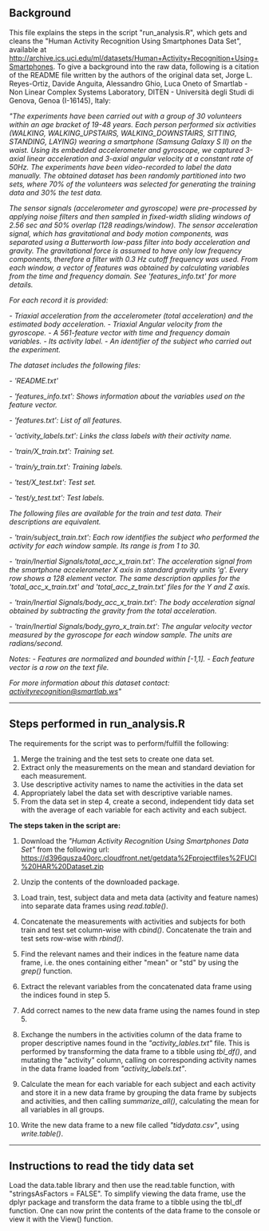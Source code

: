 ## Background

This file explains the steps in the script "run_analysis.R", which gets and cleans the "Human Activity Recognition Using Smartphones Data Set", available at http://archive.ics.uci.edu/ml/datasets/Human+Activity+Recognition+Using+Smartphones. To give a background into the raw data, following is a citation of the README file written by the authors of the original data set, Jorge L. Reyes-Ortiz, Davide Anguita, Alessandro Ghio, Luca Oneto of Smartlab - Non Linear Complex Systems Laboratory, DITEN - Università degli Studi di Genova, Genoa (I-16145), Italy:

*"The experiments have been carried out with a group of 30 volunteers within an age bracket of 19-48 years. Each person performed six activities (WALKING, WALKING_UPSTAIRS, WALKING_DOWNSTAIRS, SITTING, STANDING, LAYING) wearing a smartphone (Samsung Galaxy S II) on the waist. Using its embedded accelerometer and gyroscope, we captured 3-axial linear acceleration and 3-axial angular velocity at a constant rate of 50Hz. The experiments have been video-recorded to label the data manually. The obtained dataset has been randomly partitioned into two sets, where 70% of the volunteers was selected for generating the training data and 30% the test data.* 

*The sensor signals (accelerometer and gyroscope) were pre-processed by applying noise filters and then sampled in fixed-width sliding windows of 2.56 sec and 50% overlap (128 readings/window). The sensor acceleration signal, which has gravitational and body motion components, was separated using a Butterworth low-pass filter into body acceleration and gravity. The gravitational force is assumed to have only low frequency components, therefore a filter with 0.3 Hz cutoff frequency was used. From each window, a vector of features was obtained by calculating variables from the time and frequency domain. See 'features_info.txt' for more details.* 

*For each record it is provided:*

*- Triaxial acceleration from the accelerometer (total acceleration) and the estimated body acceleration.*
*- Triaxial Angular velocity from the gyroscope.* 
*- A 561-feature vector with time and frequency domain variables.* 
*- Its activity label.* 
*- An identifier of the subject who carried out the experiment.*

*The dataset includes the following files:*

*- 'README.txt'*

*- 'features_info.txt': Shows information about the variables used on the feature vector.*

*- 'features.txt': List of all features.*

*- 'activity_labels.txt': Links the class labels with their activity name.*

*- 'train/X_train.txt': Training set.*

*- 'train/y_train.txt': Training labels.*

*- 'test/X_test.txt': Test set.*

*- 'test/y_test.txt': Test labels.*

*The following files are available for the train and test data. Their descriptions are equivalent.* 

*- 'train/subject_train.txt': Each row identifies the subject who performed the activity for each window sample. Its range is from 1 to 30.* 

*- 'train/Inertial Signals/total_acc_x_train.txt': The acceleration signal from the smartphone accelerometer X axis in standard gravity units 'g'. Every row shows a 128 element vector. The same description applies for the 'total_acc_x_train.txt' and 'total_acc_z_train.txt' files for the Y and Z axis.* 

*- 'train/Inertial Signals/body_acc_x_train.txt': The body acceleration signal obtained by subtracting the gravity from the total acceleration.* 

*- 'train/Inertial Signals/body_gyro_x_train.txt': The angular velocity vector measured by the gyroscope for each window sample. The units are radians/second.* 

*Notes:* 
*- Features are normalized and bounded within [-1,1].*
*- Each feature vector is a row on the text file.*

*For more information about this dataset contact: activityrecognition@smartlab.ws"*

---

## Steps performed in run_analysis.R

The requirements for the script was to perform/fulfill the following:
1. Merge the training and the test sets to create one data set.
2. Extract only the measurements on the mean and standard deviation for each 
   measurement.
3. Use descriptive activity names to name the activities in the data set
4. Appropriately label the data set with descriptive variable names.
5. From the data set in step 4, create a second, independent tidy data set with the     average of each variable for each activity and each subject.

**The steps taken in the script are:**

1. Download the *"Human Activity Recognition Using Smartphones Data Set"* from the following url: https://d396qusza40orc.cloudfront.net/getdata%2Fprojectfiles%2FUCI%20HAR%20Dataset.zip

2. Unzip the contents of the downloaded package.

3. Load train, test, subject data and meta data (activity and feature names) into separate data frames using *read.table()*.

4. Concatenate the measurements with activities and subjects for both train and test set column-wise with *cbind()*. Concatenate the train and test sets row-wise with *rbind()*.

5. Find the relevant names and their indices in the feature name data frame, i.e. the ones containing either "mean" or "std" by using the *grep()* function. 

6. Extract the relevant variables from the concatenated data frame using the indices found in step 5.

7. Add correct names to the new data frame using the names found in step 5.

8. Exchange the numbers in the activities column of the data frame to proper descriptive names found in the *"activity_lables.txt"* file. This is performed by transforming the data frame to a tibble using *tbl_df()*, and mutating the "activity" column, calling on corresponding activity names in the data frame loaded from *"activity_labels.txt"*.

9. Calculate the mean for each variable for each subject and each activity and store it in a new data frame by grouping the data frame by subjects and activities, and then calling *summarize_all()*, calculating the mean for all variables in all groups.

10. Write the new data frame to a new file called *"tidydata.csv"*, using *write.table()*.

---

## Instructions to read the tidy data set

Load the data.table library and then use the read.table function, with "stringsAsFactors = FALSE". To simplify viewing the data frame, use the dplyr package and transform the data frame to a tibble using the tbl_df function. One can now print the contents of the data frame to the console or view it with the View() function. 
